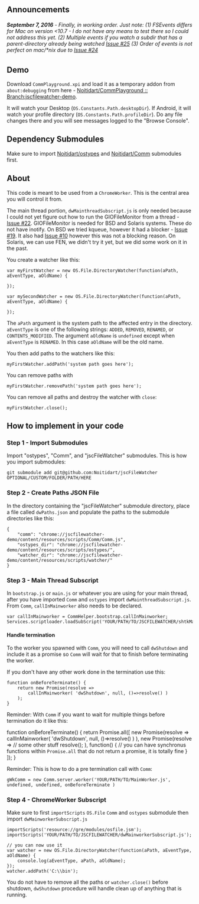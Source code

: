 ## Announcements
###### ***September 7, 2016*** - Finally, in working order. Just note: (1) FSEvents differs for Mac on version <10.7 - I do not have any means to test there so I could not address this yet. (2) Multiple events if you watch a subdir that has a parent-directory already being watched [Issue #25](https://github.com/Noitidart/jscFileWatcher/issues/25) (3) Order of events is not perfect on mac/*nix due to [Issue #24](https://github.com/Noitidart/jscFileWatcher/issues/24)

## Demo
Download `CommPlayground.xpi` and load it as a temporary addon from `about:debugging` from here - [Noitidart/CommPlayground ::  Branch:jscfilewatcher-demo](https://github.com/Noitidart/CommPlayground/tree/jscfilewatcher-demo).

It will watch your Desktop (`OS.Constants.Path.desktopDir`). If Android, it will watch your profile directory (`OS.Constants.Path.profileDir`). Do any file changes there and you will see messages logged to the "Browse Console".

## Dependency Submodules
Make sure to import [Noitidart/ostypes](https://github.com/Noitidart/ostypes) and [Noitidart/Comm](https://github.com/Noitidart/Comm) submodules first.

## About
This code is meant to be used from a `ChromeWorker`. This is the central area you will control it from.

The main thread portion, `dwMainthreadSubscript.js` is only needed because I could not yet figure out how to run the GIOFileMonitor from a thread - [Issue #22](https://github.com/Noitidart/jscFileWatcher/issues/22). GIOFileMonitor is needed for BSD and Solaris systems. These do not have inotify. On BSD we tried kqueue, however it had a blocker -  [Issue #19](https://github.com/Noitidart/jscFileWatcher/issues/19). It also had [Issue #10](https://github.com/Noitidart/jscFileWatcher/issues/10) however this was not a blocking reason. On Solaris, we can use FEN, we didn't try it yet, but we did some work on it in the past.

You create a watcher like this:

	var myFirstWatcher = new OS.File.DirectoryWatcher(function(aPath, aEventType, aOldName) {

	});

	var mySecondWatcher = new OS.File.DirectoryWatcher(function(aPath, aEventType, aOldName) {

	});

The `aPath` argument is the system path to the affected entry in the directory. `aEventType` is one of the following strings: `ADDED`, `REMOVED`, `RENAMED`, or `CONTENTS_MODIFIED`. The argument `aOldName` is `undefined` except when `aEventType` is `RENAMED`. In this case `aOldName` will be the old name.

You then add paths to the watchers like this:

	myFirstWatcher.addPath('system path goes here');

You can remove paths with

	myFirstWatcher.removePath('system path goes here');

You can remove all paths and destroy the watcher with `close`:

	myFirstWatcher.close();

## How to implement in your code
### Step 1 - Import Submodules
Import "ostypes", "Comm", and "jscFileWatcher" submodules. This is how you import submodules:

    git submodule add git@github.com:Noitidart/jscFileWatcher OPTIONAL/CUSTOM/FOLDER/PATH/HERE

### Step 2 - Create Paths JSON File
In the directory containing the "jscFileWatcher" submodule directory, place a file called `dwPaths.json` and populate the paths to the submodule directories like this:

	{
		"comm": "chrome://jscfilewatcher-demo/content/resources/scripts/Comm/Comm.js",
		"ostypes_dir": "chrome://jscfilewatcher-demo/content/resources/scripts/ostypes/",
		"watcher_dir": "chrome://jscfilewatcher-demo/content/resources/scripts/watcher/"
	}

### Step 3 - Main Thread Subscript
In `bootstrap.js` or `main.js` or whatever you are using for your main thread, after you have imported `Comm` and `ostypes` import `dwMainthreadSubscript.js`. From `Comm`, `callInMainworker` also needs to be declared.

	var callInMainworker = CommHelper.bootstrap.callInMainworker;
    Services.scriptloader.loadSubScript('YOUR/PATH/TO/JSCFILEWATCHER/shtkMainthreadSubscript.js');

#### Handle termination
To the worker you spawned with `Comm`, you will need to call `dwShutdown` and include it as a promise so `Comm` will wait for that to finish before terminating the worker.

If you don't have any other work done in the termination use this:

    function onBeforeTerminate() {
        return new Promise(resolve =>
            callInMainworker( 'dwShutdown', null, ()=>resolve() )
        );
    }

Reminder: With `Comm` if you want to wait for multiple things before termination do it like this:

function onBeforeTerminate() {
	return Promise.all([
		new Promise(resolve =>
			callInMainworker( 'dwShutdown', null, ()=>resolve() )
		),
		new Promise(resolve =>
			// some other stuff
			resolve();
		),
		function() {
			// you can have synchronus functions within `Promise.all` that do not return a promise, it is totally fine
		}
	]);
}

Reminder: This is how to do a pre termination call with `Comm`:

    gWkComm = new Comm.server.worker('YOUR/PATH/TO/MainWorker.js', undefined, undefined, onBeforeTerminate )

### Step 4 - ChromeWorker Subscript
Make sure to first `importScripts` `OS.File` `Comm` and `ostypes` submodule then import `dwMainworkerSubscript.js`

	importScripts('resource://gre/modules/osfile.jsm');
	importScripts('YOUR/PATH/TO/JSCFILEWATCHER/dwMainworkerSubscript.js');

	// you can now use it
	var watcher = new OS.File.DirectoryWatcher(function(aPath, aEventType, aOldName) {
		console.log(aEventType, aPath, aOldName);
	});
	watcher.addPath('C:\\bin');

You do not have to remove all the paths or `watcher.close()` before shutdown, `dwShutdown` procedure will handle clean up of anything that is running.
